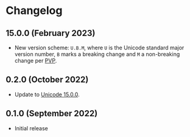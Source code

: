 # Changelog

## 15.0.0 (February 2023)

- New version scheme: `U.B.M`, where `U` is the Unicode standard major version
  number, `B` marks a breaking change and `M` a non-breaking change per
  [PVP](https://pvp.haskell.org/).

## 0.2.0 (October 2022)

- Update to [Unicode 15.0.0](https://www.unicode.org/versions/Unicode15.0.0/).

## 0.1.0 (September 2022)

- Initial release
